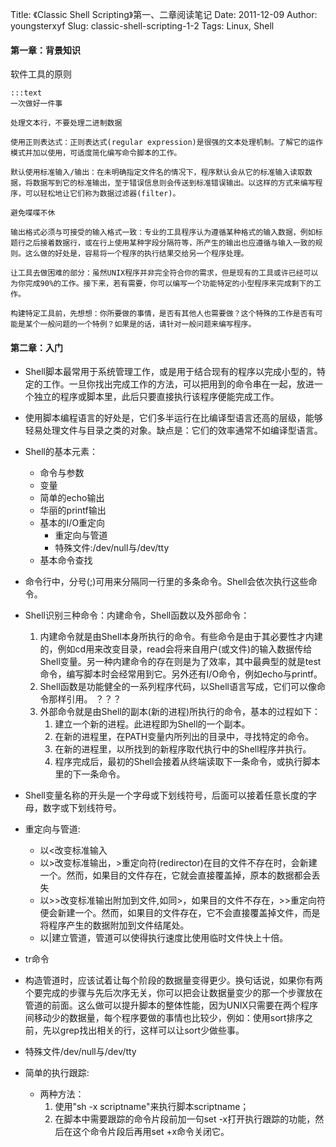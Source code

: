 Title: 《Classic Shell Scripting》第一、二章阅读笔记
Date: 2011-12-09
Author: youngsterxyf
Slug: classic-shell-scripting-1-2
Tags: Linux, Shell

#### 第一章：背景知识

软件工具的原则

    :::text
    一次做好一件事
    
    处理文本行，不要处理二进制数据
    
    使用正则表达式：正则表达式(regular expression)是很强的文本处理机制。了解它的运作模式并加以使用，可适度简化编写命令脚本的工作。
    
    默认使用标准输入/输出：在未明确指定文件名的情况下，程序默认会从它的标准输入读取数据，将数据写到它的标准输出，至于错误信息则会传送到标准错误输出。以这样的方式来编写程序，可以轻松地让它们称为数据过滤器(filter)。
    
    避免喋喋不休
    
    输出格式必须与可接受的输入格式一致：专业的工具程序认为遵循某种格式的输入数据，例如标题行之后接着数据行，或在行上使用某种字段分隔符等，所产生的输出也应遵循与输入一致的规则。这么做的好处是，容易将一个程序的执行结果交给另一个程序处理。
    
    让工具去做困难的部分：虽然UNIX程序并非完全符合你的需求，但是现有的工具或许已经可以为你完成90%的工作。接下来，若有需要，你可以编写一个功能特定的小型程序来完成剩下的工作。
    
    构建特定工具前，先想想：你所要做的事情，是否有其他人也需要做？这个特殊的工作是否有可能是某个一般问题的一个特例？如果是的话，请针对一般问题来编写程序。

#### 第二章：入门

- Shell脚本最常用于系统管理工作，或是用于结合现有的程序以完成小型的，特定的工作。一旦你找出完成工作的方法，可以把用到的命令串在一起，放进一个独立的程序或脚本里，此后只要直接执行该程序便能完成工作。
- 使用脚本编程语言的好处是，它们多半运行在比编译型语言还高的层级，能够轻易处理文件与目录之类的对象。缺点是：它们的效率通常不如编译型语言。
- Shell的基本元素：
    - 命令与参数
    - 变量
    - 简单的echo输出
    - 华丽的printf输出
    - 基本的I/O重定向
        - 重定向与管道
        - 特殊文件:/dev/null与/dev/tty
    - 基本命令查找

- 命令行中，分号(;)可用来分隔同一行里的多条命令。Shell会依次执行这些命令。
- Shell识别三种命令：内建命令，Shell函数以及外部命令：
    1. 内建命令就是由Shell本身所执行的命令。有些命令是由于其必要性才内建的，例如cd用来改变目录，read会将来自用户(或文件)的输入数据传给Shell变量。另一种内建命令的存在则是为了效率，其中最典型的就是test命令，编写脚本时会经常用到它。另外还有I/O命令，例如echo与printf。
    2. Shell函数是功能健全的一系列程序代码，以Shell语言写成，它们可以像命令那样引用。 ？？？
    3. 外部命令就是由Shell的副本(新的进程)所执行的命令，基本的过程如下：
        1. 建立一个新的进程。此进程即为Shell的一个副本。
        2. 在新的进程里，在PATH变量内所列出的目录中，寻找特定的命令。
        3. 在新的进程里，以所找到的新程序取代执行中的Shell程序并执行。
        4. 程序完成后，最初的Shell会接着从终端读取下一条命令，或执行脚本里的下一条命令。
- Shell变量名称的开头是一个字母或下划线符号，后面可以接着任意长度的字母，数字或下划线符号。
- 重定向与管道:
    - 以<改变标准输入
    - 以>改变标准输出，>重定向符(redirector)在目的文件不存在时，会新建一个。然而，如果目的文件存在，它就会直接覆盖掉，原本的数据都会丢失
    - 以>>改变标准输出附加到文件,如同>，如果目的文件不存在，>>重定向符便会新建一个。然而，如果目的文件存在，它不会直接覆盖掉文件，而是将程序产生的数据附加到文件结尾处。
    - 以|建立管道，管道可以使得执行速度比使用临时文件快上十倍。
- tr命令
- 构造管道时，应该试着让每个阶段的数据量变得更少。换句话说，如果你有两个要完成的步骤与先后次序无关，你可以把会让数据量变少的那一个步骤放在管道的前面。这么做可以提升脚本的整体性能，因为UNIX只需要在两个程序间移动少的数据量，每个程序要做的事情也比较少，例如：使用sort排序之前，先以grep找出相关的行，这样可以让sort少做些事。
- 特殊文件/dev/null与/dev/tty
- 简单的执行跟踪:
    - 两种方法：
        1. 使用"sh -x scriptname"来执行脚本scriptname；
        2. 在脚本中需要跟踪的命令片段前加一句set -x打开执行跟踪的功能，然后在这个命令片段后再用set +x命令关闭它。
